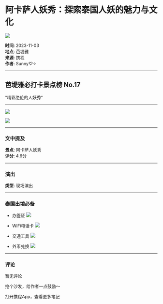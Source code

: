 # 阿卡萨人妖秀：探索泰国人妖的魅力与文化

![](https://dimg02.c-ctrip.com/images/1me0w12000cw9y3m41596.png)

**时间**: 2023-11-03  
**地点**: 芭堤雅  
**来源**: 携程  
**作者**: Sunny♡✧  

---

## 芭堤雅必打卡景点榜 No.17

"精彩绝伦的人妖秀"

---

![](https://images3.c-ctrip.com/marketing/sepopup/150/150_top.png)

![](https://images3.c-ctrip.com/marketing/sepopup/150/150_bottom.png)

---

### 文中提及

**景点**: 阿卡萨人妖秀  
**评分**: 4.6分  

---

### 演出

**类型**: 现场演出  

---

### 泰国出境必备

- 办签证
![](https://dimg02.c-ctrip.com/images/1me4c12000cnnnurb0D0A.png)

- WiFi电话卡
![](https://dimg02.c-ctrip.com/images/1me6h12000cnnqtp3A840.png)

- 交通工具
![](https://dimg04.c-ctrip.com/images/1i20l12000eirwaqgE184.png)

- 外币兑换
![](https://dimg02.c-ctrip.com/images/1me0o12000cnnqw13CDE0.png)

---

### 评论

暂无评论

抢个沙发，给作者一点鼓励～

打开携程App，查看更多笔记